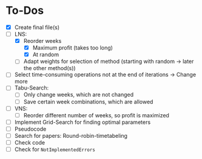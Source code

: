 # To-Dos

- [x] Create final file(s)
- [ ] LNS:
  - [x] Reorder weeks
    - [x] Maximum profit (takes too long)
    - [x] At random
  - [ ] Adapt weights for selection of method (starting with random -> later the other method(s))
- [ ] Select time-consuming operations not at the end of iterations -> Change more 
- [ ] Tabu-Search:
  - [ ] Only change weeks, which are not changed
  - [ ] Save certain week combinations, which are allowed
- [ ] VNS:
  - [ ] Reorder different number of weeks, so profit is maximized
- [ ] Implement Grid-Search for finding optimal parameters
- [ ] Pseudocode
- [ ] Search for papers: Round-robin-timetabeling
- [ ] Check code
- [ ] Check for `NotImplementedErrors`